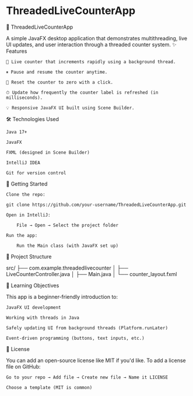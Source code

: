 # ThreadedLiveCounterApp
🧵 ThreadedLiveCounterApp

A simple JavaFX desktop application that demonstrates multithreading, live UI updates, and user interaction through a threaded counter system.
✨ Features

    🔢 Live counter that increments rapidly using a background thread.

    ⏸ Pause and resume the counter anytime.

    🔁 Reset the counter to zero with a click.

    ⏱ Update how frequently the counter label is refreshed (in milliseconds).

    💡 Responsive JavaFX UI built using Scene Builder.


🛠 Technologies Used

    Java 17+

    JavaFX

    FXML (designed in Scene Builder)

    IntelliJ IDEA

    Git for version control

🚀 Getting Started

    Clone the repo:

    git clone https://github.com/your-username/ThreadedLiveCounterApp.git

    Open in IntelliJ:

        File → Open → Select the project folder

    Run the app:

        Run the Main class (with JavaFX set up)

📂 Project Structure

src/
├── com.example.threadedlivecounter
│   ├── LiveCounterController.java
│   ├── Main.java
│   └── counter_layout.fxml

📌 Learning Objectives

This app is a beginner-friendly introduction to:

    JavaFX UI development

    Working with threads in Java

    Safely updating UI from background threads (Platform.runLater)

    Event-driven programming (buttons, text inputs, etc.)

📄 License

You can add an open-source license like MIT if you'd like. To add a license file on GitHub:

    Go to your repo → Add file → Create new file → Name it LICENSE

    Choose a template (MIT is common)
